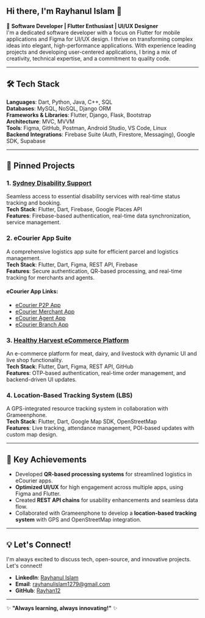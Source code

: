 ## Hi there, I'm Rayhanul Islam 👋

🚀 **Software Developer | Flutter Enthusiast | UI/UX Designer**  
I'm a dedicated software developer with a focus on Flutter for mobile applications and Figma for UI/UX design. I thrive on transforming complex ideas into elegant, high-performance applications. With experience leading projects and developing user-centered applications, I bring a mix of creativity, technical expertise, and a commitment to quality code.

---

## 🛠️ **Tech Stack**

**Languages**: Dart, Python, Java, C++, SQL  
**Databases**: MySQL, NoSQL, Django ORM  
**Frameworks & Libraries**: Flutter, Django, Flask, Bootstrap  
**Architecture**: MVC, MVVM  
**Tools**: Figma, GitHub, Postman, Android Studio, VS Code, Linux  
**Backend Integrations**: Firebase Suite (Auth, Firestore, Messaging), Google SDK, Supabase  

---

## 📌 **Pinned Projects**

### 1. [Sydney Disability Support](https://play.google.com/apps/internaltest/4701445233707351558)
Seamless access to essential disability services with real-time status tracking and booking.  
**Tech Stack**: Flutter, Dart, Firebase, Google Places API  
**Features**: Firebase-based authentication, real-time data synchronization, service management.  

### 2. eCourier App Suite
A comprehensive logistics app suite for efficient parcel and logistics management.  
**Tech Stack**: Flutter, Dart, Figma, REST API, Firebase  
**Features**: Secure authentication, QR-based processing, and real-time tracking for merchants and agents.
#### eCourier App Links:
- [eCourier P2P App](https://play.google.com/store/apps/details?id=com.ecourier.p2p&pcampaignid=web_share)
- [eCourier Merchant App](https://play.google.com/store/apps/details?id=com.ecourier.merchant&pcampaignid=web_share)
- [eCourier Agent App](https://play.google.com/store/apps/details?id=com.ecourier.agent&pcampaignid=web_share)
- [eCourier Branch App](https://play.google.com/store/apps/details?id=com.ecourier.branch&pcampaignid=web_share)

### 3. [Healthy Harvest eCommerce Platform](https://play.google.com/store/apps/details?id=com.techtrioz.farmapplication&pcampaignid=web_share)
An e-commerce platform for meat, dairy, and livestock with dynamic UI and live shop functionality.  
**Tech Stack**: Flutter, Dart, Figma, REST API, GitHub  
**Features**: OTP-based authentication, real-time order management, and backend-driven UI updates.

### 4. Location-Based Tracking System (LBS)
A GPS-integrated resource tracking system in collaboration with Grameenphone.  
**Tech Stack**: Flutter, Dart, Google Map SDK, OpenStreetMap  
**Features**: Live tracking, attendance management, POI-based updates with custom map design.

---

## 🎯 **Key Achievements**

- Developed **QR-based processing systems** for streamlined logistics in eCourier apps.
- **Optimized UI/UX** for high engagement across multiple apps, using Figma and Flutter.
- Created **REST API chains** for usability enhancements and seamless data flow.
- Collaborated with Grameenphone to develop a **location-based tracking system** with GPS and OpenStreetMap integration.

---

## 💡 **Let's Connect!**

I'm always excited to discuss tech, open-source, and innovative projects. Let's connect!

- **LinkedIn**: [Rayhanul Islam](http://www.linkedin.com/in/rayhanul-islam-234256205)
- **Email**: rayhanulislam1279@gmail.com
- **GitHub**: [Rayhan12](https://github.com/Rayhan12)

---

✨ **"Always learning, always innovating!"** ✨
